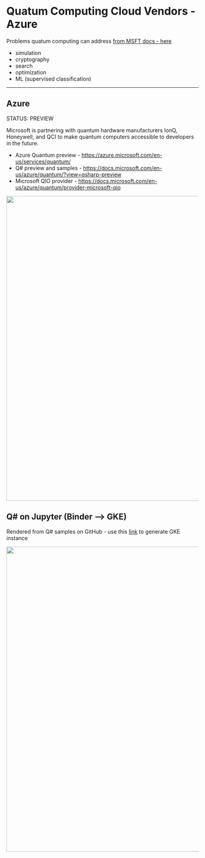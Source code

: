 # Quatum Computing Cloud Vendors - Azure

Problems quatum computing can address [from MSFT docs - here](https://docs.microsoft.com/en-us/azure/quantum/overview-qdk)
- simulation
- cryptography
- search
- optimization
- ML (supervised classification)

---
## Azure

STATUS: PREVIEW 

Microsoft is partnering with quantum hardware manufacturers IonQ, Honeywell, and QCI to make quantum computers accessible to developers in the future.

- Azure Quantum preview - https://azure.microsoft.com/en-us/services/quantum/
- Q# preview and samples - https://docs.microsoft.com/en-us/azure/quantum/?view=qsharp-preview
- Microsoft QIO provider - https://docs.microsoft.com/en-us/azure/quantum/provider-microsoft-qio

<img src="https://github.com/lynnlangit/learning-quantum/blob/main/images/azure-quantum.png" width=800>

## Q# on Jupyter (Binder --> GKE)

Rendered from Q# samples on GitHub - use this [link](https://mybinder.org/v2/gh/Microsoft/QuantumKatas/main?filepath=index.ipynb) to generate GKE instance 

<img src="https://github.com/lynnlangit/learning-quantum/blob/main/images/qsharp-jupyter.png" width=800>

